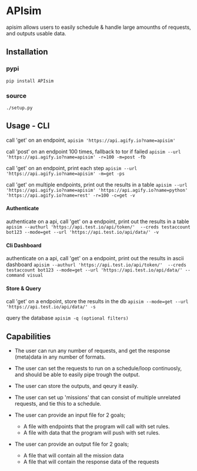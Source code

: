 # APIsim
apisim allows users to easily schedule & handle large amounths of requests,
and outputs usable data. 
## Installation
### pypi
`pip install APIsim`

### source
`./setup.py`
## Usage - CLI

call 'get' on an endpoint,
`apisim 'https://api.agify.io?name=apisim'`

call 'post' on an endpoint 100 times, fallback to tor if failed
`apisim --url 'https://api.agify.io?name=apisim' -r=100 -m=post -fb`

call 'get' on an endpoint, print each step
`apisim --url 'https://api.agify.io?name=apisim' -m=get -ps`

call 'get' on multiple endpoints, print out the results in a table
`apisim --url 'https://api.agify.io?name=apisim' 'https://api.agify.io?name=python' 'https://api.agify.io?name=rest' -r=100 -c=get -v`

#### Authenticate

authenticate on a api, call 'get' on a endpoint, print out the results in a table
`apisim --authurl 'https://api.test.io/api/token/'  --creds testaccount bot123 --mode=get --url 'https://api.test.io/api/data/' -v`

#### Cli Dashboard

authenticate on a api, call 'get' on a endpoint, print out the results in ascii dashboard
`apisim --authurl 'https://api.test.io/api/token/'  --creds testaccount bot123 --mode=get --url 'https://api.test.io/api/data/' --command visual`

#### Store & Query
call 'get' on a endpoint, store the results in the db
`apisim --mode=get --url 'https://api.test.io/api/data/' -s`

query the database 
`apisim -q (optional filters)`

## Capabilities

* The user can run any number of requests, and get the response (meta)data in any number of formats.
* The user can set the requests to run on a schedule/loop continuosly, and should be able to easily pipe trough the output. 
* The user can store the outputs, and qeury it easily. 

* The user can set up 'missions' that can consist of multiple unrelated requests, and tie this to a schedule.

* The user can provide an input file for 2 goals;
    * A file with endpoints that the program will call with set rules. 
    * A file with data that the program will push with set rules.

* The user can provide an output file for 2 goals;
    * A file that will contain all the mission data
    * A file that will contain the response data of the requests